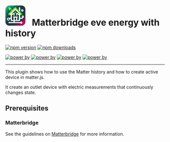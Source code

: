 # <img src="https://github.com/Luligu/matterbridge/blob/main/frontend/public/matterbridge%2064x64.png" alt="Matterbridge Logo" width="64px" height="64px">&nbsp;&nbsp;&nbsp;Matterbridge eve energy with history

[![npm version](https://img.shields.io/npm/v/matterbridge-eve-energy.svg)](https://www.npmjs.com/package/matterbridge-eve-energy)
[![npm downloads](https://img.shields.io/npm/dt/matterbridge-eve-energy.svg)](https://www.npmjs.com/package/matterbridge-eve-energy)

[![power by](https://img.shields.io/badge/powered%20by-matterbridge-blue)](https://www.npmjs.com/package/matterbridge)
[![power by](https://img.shields.io/badge/powered%20by-matter--history-blue)](https://www.npmjs.com/package/matter-history)
[![power by](https://img.shields.io/badge/powered%20by-node--ansi--logger-blue)](https://www.npmjs.com/package/node-ansi-logger)
[![power by](https://img.shields.io/badge/powered%20by-node--persist--manager-blue)](https://www.npmjs.com/package/node-persist-manager)

---

This plugin shows how to use the Matter history and how to create active device in matter.js.

It create an outlet device with electric measurements that continuously changes state.

## Prerequisites

### Matterbridge

See the guidelines on [Matterbridge](https://github.com/Luligu/matterbridge/blob/main/README.md) for more information.

